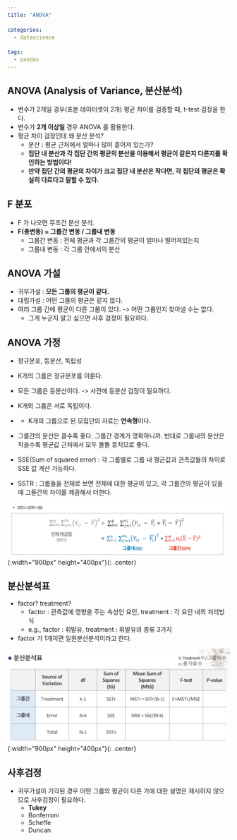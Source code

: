 ```yaml
---
title: "ANOVA"

categories:
  - datascience

tags:
  - pandas
---
```


## ANOVA (Analysis of Variance, 분산분석)
- 변수가 2개일 경우(표본 데이터셋이 2개) 평균 차이를 검증할 때, t-test 검정을 한다.
- 변수가 **2개 이상일** 경우 ANOVA 를 활용한다.
- 평균 차이 검정인데 왜 분산 분석?
  - 분산 : 평균 근처에서 얼마나 많이 흩어져 있는가?
  - **집단 내 분산과 각 집단 간의 평균의 분산을 이용해서 평균이 같은지 다른지를 확인하는 방법이다!**
  - **만약 집단 간의 평균의 차이가 크고 집단 내 분산은 작다면, 각 집단의 평균은 확실히 다르다고 말할 수 있다.**


## F 분포
- F 가 나오면 무조건 분산 분석.
- **F(총변동) = 그룹간 변동 / 그룹내 변동**
  - 그룹간 변동 : 전체 평균과 각 그룹간의 평균이 얼마나 떨어져있는지
  - 그룹내 변동 : 각 그룹 안에서의 분산

## ANOVA 가설
- 귀무가설 : **모든 그룹의 평균이 같다.**
- 대립가설 : 어떤 그룹의 평균은 같지 않다.
- 여러 그룹 간에 평균이 다른 그룹이 있다. -> 어떤 그룹인지 찾아낼 수는 없다.
  - 그게 누군지 알고 싶으면 사후 검정이 필요하다. 


## ANOVA 가정
  - 정규분포, 등분산, 독립성
  - K개의 그룹은 정규분포를 이룬다.
  - 모든 그룹은 등분산이다. -> 사전에 등분산 검정이 필요하다.
  - K개의 그룹은 서로 독립이다.
  - + K개의 그룹으로 된 모집단의 자료는 **연속형**이다.

- 그룹간의 분산은 클수록 좋다. 그룹간 경계가 명확하니까. 반대로 그룹내의 분산은 작을수록 평균값 근처에서 모두 똘똘 뭉치므로 좋다.
- SSE(Sum of squared error) : 각 그룹별로 그룹 내 평균값과 관측값들의 차이로 SSE 값 계산 가능하다.
- SSTR : 그룹들을 전체로 보면 전체에 대한 평균이 있고, 각 그룹간의 평균이 있을 때 그들간의 차이를 제곱해서 더한다.
  
![Validation](/assets/images/ANOVA.png){:width="900px" height="400px"}{: .center}

## 분산분석표
- factor? treatment?
  - factor : 관측값에 영향을 주는 속성인 요인, treatment : 각 요인 내의 처리방식
  - e.g., factor : 휘발유, treatment : 휘발유의 종류 3가지
- factor 가 1개이면 일원분산분석이라고 한다.


![Validation](/assets/images/ANOVA2.PNG){:width="900px" height="400px"}{: .center}


## 사후검정
- 귀무가설이 기각된 경우 어떤 그룹의 평균이 다른 가에 대한 설명은 제시하지 않으므로 사후검정이 필요하다.
  - **Tukey**
  - Bonferroni
  - Scheffe
  - Duncan

